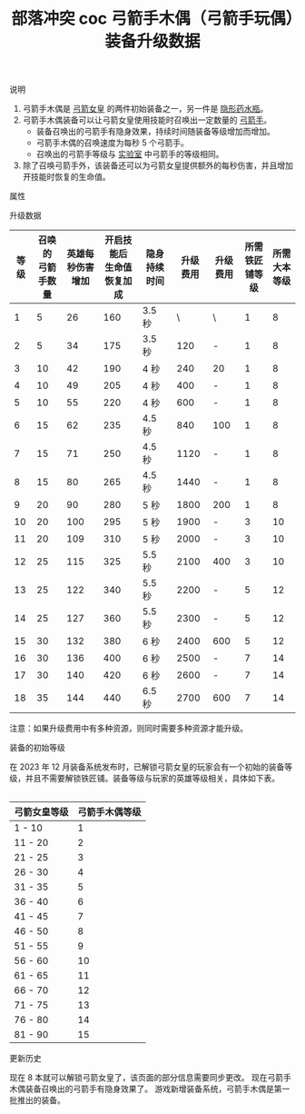 ﻿---
title: "部落冲突 coc 弓箭手木偶（弓箭手玩偶）装备升级数据"
navTitle: "弓箭手木偶"
shownTitle: "弓箭手木偶（弓箭手玩偶）"
description: "弓箭手木偶是弓箭女皇的两件初始装备之一。弓箭手木偶装备可以让弓箭女皇使用技能时召唤出一定数量的弓箭手。召唤出的弓箭手等级与实验室中弓箭手的等级相同。除了召唤弓箭手外，该装备还可以为弓箭女皇提供额外的每秒伤害，并且增加技能时恢复的生命值。"
module: upgrade-home
imgFolder: home_heroes/0740
wiki: https://clashofclans.fandom.com/wiki/Archer_Puppet
canonical: /upgrade/0740-Archer-Puppet
---

<UnitInfo :folder="$frontmatter.imgFolder" imgSrc="Archer_Puppet_info.png" :imgAlt="$frontmatter.navTitle" description="召唤一群隐形弓箭手。" />

<SmallTitle>说明</SmallTitle>

1. 弓箭手木偶是 [弓箭女皇](/upgrade/0201-Archer-Queen) 的两件初始装备之一，另一件是 [隐形药水瓶](/upgrade/0741-Invisibility-Vial)。
2. 弓箭手木偶装备可以让弓箭女皇使用技能时召唤出一定数量的 [弓箭手](/upgrade/0001-Archer)。
    - 装备召唤出的弓箭手有隐身效果，持续时间随装备等级增加而增加。
    - 弓箭手木偶的召唤速度为每秒 5 个弓箭手。
    - 召唤出的弓箭手等级与 [实验室](/upgrade/0483-Laboratory) 中弓箭手的等级相同。
3. 除了召唤弓箭手外，该装备还可以为弓箭女皇提供额外的每秒伤害，并且增加开技能时恢复的生命值。

<SmallTitle>属性</SmallTitle>

<UnitProperties>
    <UnitProperty pKey="技能类型" pValue="主动技能" />
    <UnitProperty pKey="装备稀有度" pValue="普通" />
    <UnitProperty pKey="解锁要求" pValue="有女王即可" />
</UnitProperties>

<SmallTitle>升级数据</SmallTitle>

<script setup>
const tableExtraInfo = [
    {
        "column": 5,
        "type": "cost",
        "icon": "Shiny_Ore",
        "noGoldPass": true
    },
    {
        "column": 6,
        "type": "cost",
        "icon": "Glowy_Ore",
        "noGoldPass": true
    }
];
</script>

<UnitTable :tableExtraInfo="tableExtraInfo">

| 等级 |召唤的<br>弓箭手数量|英雄每秒伤害<br>增加|开启技能后<br>生命值恢复加成|隐身持续时间|升级费用|升级费用|所需<br>铁匠铺等级|所需<br>大本等级|
| ---- |       ---        |         ---       |            ---          |    ---    |   ---  |  ---  |       ---       |      ---     |
|   1  |         5        |         26        |            160          |   3.5 秒  |    \   |   \   |        1        |       8      |
|   2  |         5        |         34        |            175          |   3.5 秒  |   120  |   -   |        1        |       8      |
|   3  |        10        |         42        |            190          |     4 秒  |   240  |   20  |        1        |       8      |
|   4  |        10        |         49        |            205          |     4 秒  |   400  |   -   |        1        |       8      |
|   5  |        10        |         55        |            220          |     4 秒  |   600  |   -   |        1        |       8      |
|   6  |        15        |         62        |            235          |   4.5 秒  |   840  |  100  |        1        |       8      |
|   7  |        15        |         71        |            250          |   4.5 秒  |  1120  |   -   |        1        |       8      |
|   8  |        15        |         80        |            265          |   4.5 秒  |  1440  |   -   |        1        |       8      |
|   9  |        20        |         90        |            280          |     5 秒  |  1800  |  200  |        1        |       8      |
|  10  |        20        |        100        |            295          |     5 秒  |  1900  |   -   |        3        |      10      |
|  11  |        20        |        109        |            310          |     5 秒  |  2000  |   -   |        3        |      10      |
|  12  |        25        |        115        |            325          |   5.5 秒  |  2100  |  400  |        3        |      10      |
|  13  |        25        |        122        |            340          |   5.5 秒  |  2200  |   -   |        5        |      12      |
|  14  |        25        |        127        |            360          |   5.5 秒  |  2300  |   -   |        5        |      12      |
|  15  |        30        |        132        |            380          |     6 秒  |  2400  |  600  |        5        |      12      |
|  16  |        30        |        136        |            400          |     6 秒  |  2500  |   -   |        7        |      14      |
|  17  |        30        |        140        |            420          |     6 秒  |  2600  |   -   |        7        |      14      |
|  18  |        35        |        144        |            440          |   6.5 秒  |  2700  |  600  |        7        |      14      |
</UnitTable>

注意：如果升级费用中有多种资源，则同时需要多种资源才能升级。

<SmallTitle>装备的初始等级</SmallTitle>

在 2023 年 12 月装备系统发布时，已解锁弓箭女皇的玩家会有一个初始的装备等级，并且不需要解锁铁匠铺。装备等级与玩家的英雄等级相关，具体如下表。

<Table maxWidth="25rem">

| 弓箭女皇等级 | 弓箭手木偶等级 |
|     ---     |      ---     |
|    1 - 10   |       1      |
|   11 - 20   |       2      |
|   21 - 25   |       3      |
|   26 - 30   |       4      |
|   31 - 35   |       5      |
|   36 - 40   |       6      |
|   41 - 45   |       7      |
|   46 - 50   |       8      |
|   51 - 55   |       9      |
|   56 - 60   |      10      |
|   61 - 65   |      11      |
|   66 - 70   |      12      |
|   71 - 75   |      13      |
|   76 - 80   |      14      |
|   81 - 90   |      15      |
</Table>

<SmallTitle>更新历史</SmallTitle>

<Timeline>
    <TimelineItem date="2024/11/25">
        <TimelineRow>现在 8 本就可以解锁弓箭女皇了，该页面的部分信息需要同步更改。</TimelineRow>
    </TimelineItem>
    <TimelineItem date="2024/09/09">
        <TimelineRow>现在弓箭手木偶装备召唤出的弓箭手有隐身效果了。</TimelineRow>
    </TimelineItem>
    <TimelineItem date="2023/12/12">
        <TimelineRow>游戏新增装备系统，弓箭手木偶是第一批推出的装备。</TimelineRow>
    </TimelineItem>
    <TimelineItem :historyBottom="true" />
</Timeline>